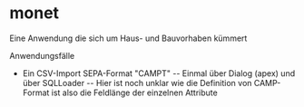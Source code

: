 # monet
Eine Anwendung die sich um Haus- und Bauvorhaben kümmert

Anwendungsfälle

- Ein CSV-Import SEPA-Format "CAMPT"
-- Einmal über Dialog (apex) und über SQLLoader
-- Hier ist noch unklar wie die Definition von CAMP-Format ist also die Feldlänge der einzelnen Attribute

